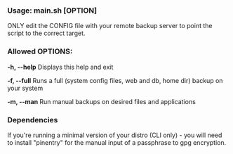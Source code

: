 ### Usage: main.sh [OPTION]

ONLY edit the CONFIG file with your remote backup server to point the script to the correct target.
 
### Allowed OPTIONS:

**-h, --help**      Displays this help and exit

**-f, --full**      Runs a full (system config files, web and db, home dir) backup on your system

**-m, --man**       Run manual backups on desired files and applications

### Dependencies
If you're running a minimal version of your distro (CLI only) - you will need to install "pinentry" for the manual input of a passphrase to gpg encryption.
